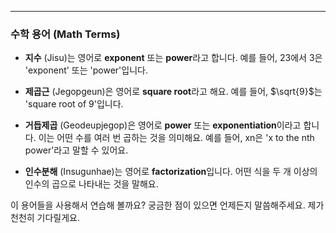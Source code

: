 
---

### 수학 용어 (Math Terms)

- **지수** (Jisu)는 영어로 **exponent** 또는 **power**라고 합니다. 예를 들어, 23에서 3은 'exponent' 또는 'power'입니다.
    
- **제곱근** (Jegopgeun)은 영어로 **square root**라고 해요. 예를 들어, $\sqrt{9}$는 'square root of 9'입니다.
    
- **거듭제곱** (Geodeupjegop)은 영어로 **power** 또는 **exponentiation**이라고 합니다. 이는 어떤 수를 여러 번 곱하는 것을 의미해요. 예를 들어, xn은 'x to the nth power'라고 말할 수 있어요.
    
- **인수분해** (Insugunhae)는 영어로 **factorization**입니다. 어떤 식을 두 개 이상의 인수의 곱으로 나타내는 것을 말해요.
    

이 용어들을 사용해서 연습해 볼까요? 궁금한 점이 있으면 언제든지 말씀해주세요. 제가 천천히 기다릴게요.